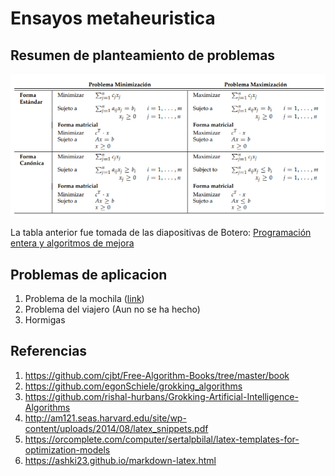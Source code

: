 # Ensayos metaheuristica

## Resumen de planteamiento de problemas

![planteamiento](planteamiento.png)

La tabla anterior fue tomada de las diapositivas de Botero: [Programación entera y algoritmos de mejora](https://udeaeduco-my.sharepoint.com/personal/juanf_botero_udea_edu_co/_layouts/15/onedrive.aspx?id=%2Fpersonal%2Fjuanf%5Fbotero%5Fudea%5Fedu%5Fco%2FDocuments%2FUniversidad%20de%20Antioquia%2FTecnicasOptimizacion%2FContenido%2FOptimizaci%C3%B3nLineal%2FClase3%2Fclase3%2Epdf&parent=%2Fpersonal%2Fjuanf%5Fbotero%5Fudea%5Fedu%5Fco%2FDocuments%2FUniversidad%20de%20Antioquia%2FTecnicasOptimizacion%2FContenido%2FOptimizaci%C3%B3nLineal%2FClase3&ga=1)

## Problemas de aplicacion

1. Problema de la mochila ([link](problema_mochila/))
2. Problema del viajero (Aun no se ha hecho)
3. Hormigas



## Referencias

1. https://github.com/cjbt/Free-Algorithm-Books/tree/master/book
2. https://github.com/egonSchiele/grokking_algorithms
3. https://github.com/rishal-hurbans/Grokking-Artificial-Intelligence-Algorithms
4. http://am121.seas.harvard.edu/site/wp-content/uploads/2014/08/latex_snippets.pdf
5. https://orcomplete.com/computer/sertalpbilal/latex-templates-for-optimization-models
6. https://ashki23.github.io/markdown-latex.html

